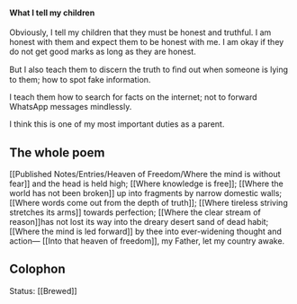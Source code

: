 #### What I tell my children
Obviously, I tell my children that they must be honest and truthful. I am honest with them and expect them to be honest with me. I am okay if they do not get good marks as long as they are honest.

But I also teach them to discern the truth to ﬁnd out when someone is lying to them; how to spot fake information.

I teach them how to search for facts on the internet; not to forward WhatsApp messages mindlessly.

I think this is one of my most important duties as a parent.

## The whole poem
[[Published Notes/Entries/Heaven of Freedom/Where the mind is without fear]] and the head is held high;
[[Where knowledge is free]];
[[Where the world has not been broken]] up into fragments by narrow domestic walls;
[[Where words come out from the depth of truth]];
[[Where tireless striving stretches its arms]] towards perfection;
[[Where the clear stream of reason]]has not lost its way into the dreary desert sand of dead habit;
[[Where the mind is led forward]] by thee into ever-widening thought and action—
[[Into that heaven of freedom]], my Father, let my country awake.

## Colophon
Status: [[Brewed]]